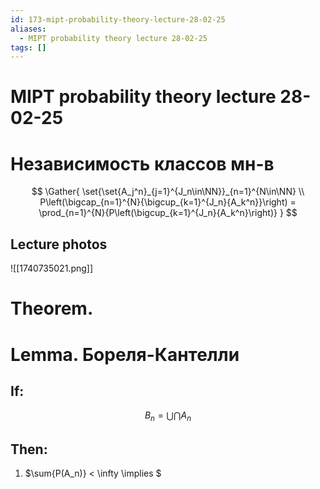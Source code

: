 ```yaml
---
id: 173-mipt-probability-theory-lecture-28-02-25
aliases:
  - MIPT probability theory lecture 28-02-25
tags: []
---
```


# MIPT probability theory lecture 28-02-25

# Независимость классов мн-в

$$
\Gather{
\set{\set{A_j^n}_{j=1}^{J_n\in\NN}}_{n=1}^{N\in\NN} \\
P\left(\bigcap_{n=1}^{N}{\bigcup_{k=1}^{J_n}{A_k^n}}\right) =
\prod_{n=1}^{N}{P\left(\bigcup_{k=1}^{J_n}{A_k^n}\right)}
}
$$

## Lecture photos

![[1740735021.png]]

# Theorem.

# Lemma. Бореля-Кантелли

## If:



$$
B_n = \bigcup{\bigcap{A_n}}
$$

## Then:

1. $\sum{P(A_n)} < \infty \implies $
